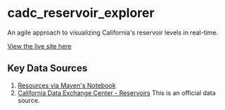 # cadc_reservoir_explorer

An agile approach to visualizing California's reservoir levels in real-time.

[View the live site here](https://california-data-collaborative.github.io/cadc_reservoir_explorer/)

## Key Data Sources ##

 1. [Resources via Maven's Notebook](https://mavensnotebook.com/the-notebook-file-cabinet/water-and-hydrology-resources-on-the-internet-reservoir-conditions-precipitation-indexes-snow-charts-drought-maps-and-more/)
 2. [California Data Exchange Center - Reservoirs](http://cdec.water.ca.gov/reservoir.html) This is an official data source.
